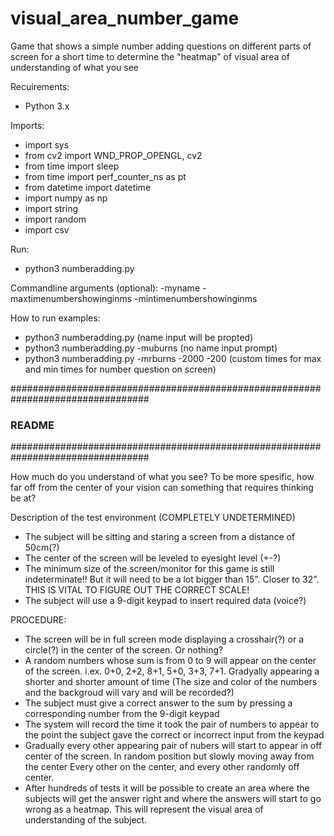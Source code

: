 # visual_area_number_game
Game that shows a simple number adding questions on different parts of screen for a short time to determine the "heatmap" of visual area of understanding of what you see

Recuirements:
- Python 3.x

Imports:
- import sys
- from cv2 import WND_PROP_OPENGL, cv2
- from time import sleep
- from time import perf_counter_ns as pt
- from datetime import datetime
- import numpy as np
- import string
- import random
- import csv
  
 Run:
 - python3 numberadding.py
 
 Commandline arguments (optional):
 -myname -maxtimenumbershowinginms -mintimenumbershowinginms
 
 How to run examples:
 - python3 numberadding.py (name input will be propted)
 - python3 numberadding.py -muburns (no name input prompt)
 - python3 numberadding.py -mrburns -2000 -200 (custom times for max and min times for number question on screen)



#################################################################################
###                             README
#################################################################################

How much do you understand of what you see?
To be more spesific, how far off from the center of your vision can something that requires thinking be at?

Description of the test environment (COMPLETELY UNDETERMINED)
- The subject will be sitting and staring a screen from a distance of 50cm(?)
- The center of the screen will be leveled to eyesight level (+-?)
- The minimum size of the screen/monitor for this game is still indeterminate!! But it will need to be a lot bigger than 15". Closer to 32". THIS IS VITAL TO FIGURE OUT THE CORRECT SCALE!
- The subject will use a 9-digit keypad to insert required data (voice?)

PROCEDURE:
- The screen will be in full screen mode displaying a crosshair(?) or a circle(?) in the center of the screen. Or nothing?
- A random numbers whose sum is from 0 to 9 will appear on the center of the screen. i.ex. 0+0, 2+2, 8+1, 5+0, 3+3, 7+1. Gradyally appearing a shorter and shorter amount of time
(The size and color of the numbers and the backgroud will vary and will be recorded?)
- The subject must give a correct answer to the sum by pressing a corresponding number from the 9-digit keypad
- The system will record the time it took the pair of numbers to appear to the point the subject gave the correct or incorrect input from the keypad
- Gradually every other appearing pair of nubers will start to appear in off center of the screen. In random position but slowly moving away from the center
Every other on the center, and every other randomly off center.
- After hundreds of tests it will be possible to create an area where the subjects will get the answer right and where the answers will start to go wrong as a heatmap. This will represent the visual area of understanding of the subject.
